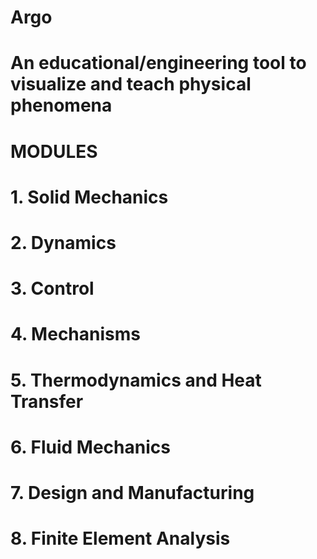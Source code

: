 # Argo

# An educational/engineering tool to visualize and teach physical phenomena 

# MODULES

# 1. Solid Mechanics

# 2. Dynamics

# 3. Control

# 4. Mechanisms

# 5. Thermodynamics and Heat Transfer

# 6. Fluid Mechanics

# 7. Design and Manufacturing

# 8. Finite Element Analysis
